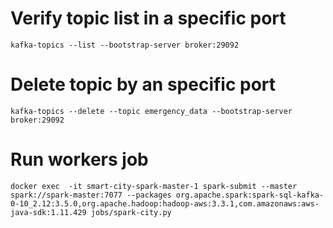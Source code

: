 
# Verify topic list in a specific port

```
kafka-topics --list --bootstrap-server broker:29092
```

# Delete topic by an specific port

```
kafka-topics --delete --topic emergency_data --bootstrap-server broker:29092
```

# Run workers job

```
docker exec  -it smart-city-spark-master-1 spark-submit --master spark://spark-master:7077 --packages org.apache.spark:spark-sql-kafka-0-10_2.12:3.5.0,org.apache.hadoop:hadoop-aws:3.3.1,com.amazonaws:aws-java-sdk:1.11.429 jobs/spark-city.py
```